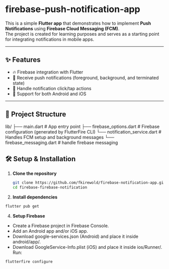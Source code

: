 # firebase-push-notification-app
This is a simple **Flutter app** that demonstrates how to implement **Push Notifications** using **Firebase Cloud Messaging (FCM)**.  
The project is created for learning purposes and serves as a starting point for integrating notifications in mobile apps.

---

## ✨ Features
- 🔥 Firebase integration with Flutter  
- 📩 Receive push notifications (foreground, background, and terminated state)  
- 🎯 Handle notification click/tap actions  
- 🔔 Support for both Android and iOS  

-----

## 📂 Project Structure
lib/
├── main.dart # App entry point
├── firebase_options.dart # Firebase configuration (generated by FlutterFire CLI)
└── notification_service.dart # Handles FCM setup and background messages
└── firebase_messaging.dart # handle firebase messaging
## 🛠️ Setup & Installation
1. **Clone the repository**
   ```bash
   git clone https://github.com/fkirewold/firebase-notification-app.git
   cd firebase-firebase-notification
   ```
 3. **Install dependencies**
 ```bash
 flutter pub get
 ```
 4. **Setup Firebase**
- Create a Firebase project in Firebase Console.
- Add an Android app and/or iOS app.
- Download google-services.json (Android) and place it inside android/app/.
- Download GoogleService-Info.plist (iOS) and place it inside ios/Runner/.
Run:
```bash
flutterfire configure
```
